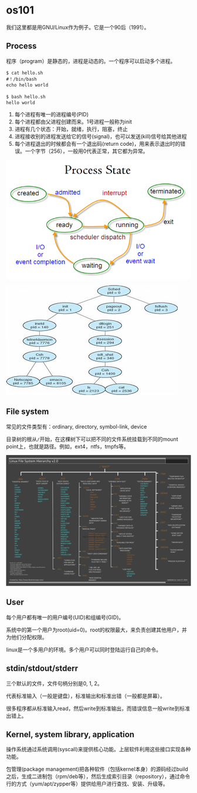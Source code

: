 # os101

我们这里都是用GNU/Linux作为例子。它是一个90后（1991）。

## Process

程序（program）是静态的，进程是动态的。一个程序可以启动多个进程。

    $ cat hello.sh
    #！/bin/bash
    echo hello world

    $ bash hello.sh
    hello world

1. 每个进程有唯一的进程编号(PID)
2. 每个进程都由父进程创建而来。1号进程一般称为init
3. 进程有几个状态：开始，就绪，执行，阻塞，终止
4. 进程接收别的进程发送给它的信号(signal)，也可以发送(kill)信号给其他进程
5. 每个进程退出的时候都会有一个退出码(return code)，用来表示退出时的错误。一个字节（256），一般用0代表正常，其它都为异常。

![ProcessState.png](ProcessState.png)

![processtree.jpg](processtree.jpg)

## File system

常见的文件类型有：ordinary, directory, symbol-link, device

目录树的根从`/`开始，在这棵树下可以把不同的文件系统挂载到不同的mount point上，也就是路径。例如，ext4，ntfs，tmpfs等。

![Linux-file-system-hierarchy-v2.0.png](Linux-file-system-hierarchy-v2.0.png)

## User

每个用户都有唯一的用户编号(UID)和组编号(GID)。

系统中的第一个用户为root(uid=0)。root的权限最大，来负责创建其他用户，并为他们分配权限。

linux是一个多用户的环境。多个用户可以同时登陆运行自己的命令。

## stdin/stdout/stderr

三个默认的文件，文件句柄分别是0, 1, 2。

代表标准输入（一般是键盘），标准输出和标准出错（一般都是屏幕）。

很多程序都从标准输入read，然后write到标准输出，而错误信息一般write到标准出错上。

## Kernel, system library, application

操作系统通过系统调用(syscall)来提供核心功能。上层软件利用这些接口实现各种功能。

包管理(package management)把各种软件（包括kernel本身）的源码经过build之后，生成二进制包（rpm/deb等），然后生成索引目录（repository），通过命令行的方式（yum/apt/zypper等）提供给用户进行查找、安装、升级等。


